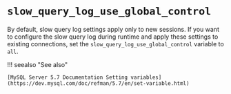 # `slow_query_log_use_global_control`

By default, slow query log settings apply only to new sessions.  If you want to
configure the slow query log during runtime and apply these settings to existing
connections, set the `slow_query_log_use_global_control` variable to `all`.

!!! seealso "See also"

    [MySQL Server 5.7 Documentation Setting variables](https://dev.mysql.com/doc/refman/5.7/en/set-variable.html)
